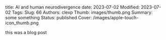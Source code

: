title: AI and human neurodivergence
date: 2023-07-02
Modified: 2023-07-02
Tags:
Slug: 66
Authors: clexp
Thumb: images/thumb.png
Summary: some something
Status: published
Cover: /images/apple-touch-icon_thumb.png

this was a blog post
